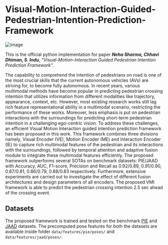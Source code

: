 # Visual-Motion-Interaction-Guided-Pedestrian-Intention-Prediction-Framework
![image](https://user-images.githubusercontent.com/41139808/222060458-2e3d6fd6-ccfc-4cbe-a6ef-fa5e8511fd7b.png)

This is the official python implementation for paper ***Neha Sharma, Chhavi Dhiman, S. Indu***, *"Visual-Motion-Interaction Guided Pedestrian Intention Prediction Framework".*
 
The capability to comprehend the intention of
pedestrians on road is one of the most crucial skills that the current
autonomous vehicles (AVs) are striving for, to become fully
autonomous. In recent years, various multimodal methods have
become popular in predicting pedestrian crossing intention that
utilizes information from different modalities like trajectory,
appearance, context, etc. However, most existing research works
still lag rich feature representational ability in a multimodal
scenario, restricting the performance of these works. Moreover,
less emphasis is put on pedestrian interactions with the
surroundings for predicting short-term pedestrian intention in a
challenging ego-centric vision. To address these challenges, an
efficient Visual Motion Interaction guided intention prediction
framework has been proposed in this work. This framework
combines three divisions namely, Visual Encoder (VE), Motion
Encoder (ME) and Interaction Encoder (IE) to capture rich
multimodal features of the pedestrian and its interactions with the
surroundings, followed by temporal attention and adaptive fusion
module to integrate these multimodal features efficiently. The
proposed framework outperforms several SOTAs on benchmark
datasets: PIE/JAAD with Accuracy, AUC, F1-score, Precision and
Recall as 0.92/0.89, 0.91/0.90, 0.87/0.81, 0.86/0.79, 0.88/0.83
respectively. Furthermore, extensive experiments are carried out
to investigate the effect of different fusion architectures and design
parameters of all encoders. The proposed VMI framework is able
to predict the pedestrian crossing intention 2.5 sec ahead of the
crossing event. 


## Datasets
The proposed framework is trained and tested on the benchmark [PIE](http://data.nvision2.eecs.yorku.ca/PIE_dataset/) and [JAAD](http://data.nvision2.eecs.yorku.ca/JAAD_dataset/) datasets. The precomputed pose features for both the datasets are available inside folder `data/features/pie/poses/` and `data/features/jaad/poses/`. 

